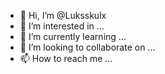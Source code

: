 - 👋 Hi, I’m @Luksskulx
- 👀 I’m interested in ...
- 🌱 I’m currently learning ...
- 💞️ I’m looking to collaborate on ...
- 📫 How to reach me ...

<!---
Luksskulx/Luksskulx is a ✨ special ✨ repository because its `README.md` (this file) appears on your GitHub profile.
You can click the Preview link to take a look at your changes.
--->
